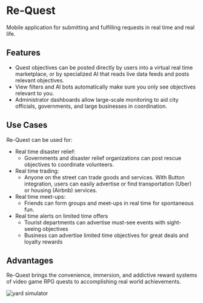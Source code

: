 # Re-Quest
Mobile application for submitting and fulfilling requests in real time and real life.

## Features

* Quest objectives can be posted directly by users into a virtual real time marketplace, or by specialized AI that reads live data feeds and posts relevant objectives.
* View filters and AI bots automatically make sure you only see objectives relevant to you.
* Administrator dashboards allow large-scale monitoring to aid city officials, governments, and large businesses in coordination.

## Use Cases

Re-Quest can be used for:
* Real time disaster relief:
  * Governments and disaster relief organizations can post rescue objectives to coordinate volunteers.
* Real time trading:
  * Anyone on the street can trade goods and services. With Button integration, users can easily advertise or find transportation (Uber) or housing (Airbnb) services.
* Real time meet-ups:
  * Friends can form groups and meet-ups in real time for spontaneous fun.
* Real time alerts on limited time offers
  * Tourist departments can advertise must-see events with sight-seeing objectives
  * Business can advertise limited time objectives for great deals and loyalty rewards


## Advantages

Re-Quest brings the convenience, immersion, and addictive reward systems of video game RPG quests to accomplishing real world achievements.

![yard simulator](http://i.imgur.com/qP4DE0b.jpg)
